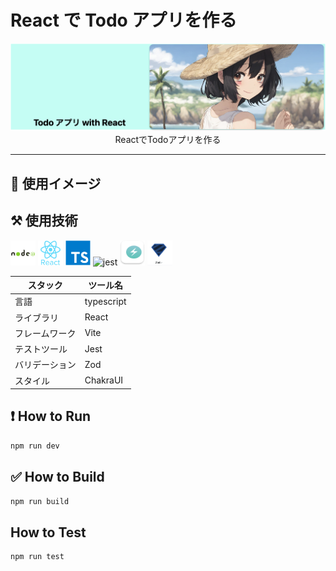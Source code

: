 # React で Todo アプリを作る

<div><img src="./public/image.png" /></div>

<div align="center">ReactでTodoアプリを作る</div>

---

## 🎉 使用イメージ

## ⚒️ 使用技術

<img src="https://raw.githubusercontent.com/devicons/devicon/master/icons/nodejs/nodejs-original-wordmark.svg" alt="nodejs" width="40" height="40"/>
<img src="https://raw.githubusercontent.com/devicons/devicon/master/icons/react/react-original-wordmark.svg" alt="react" width="40" height="40"/>
<img src="https://raw.githubusercontent.com/devicons/devicon/master/icons/typescript/typescript-original.svg" alt="typescript" width="40" height="40"/>
<img src="https://www.vectorlogo.zone/logos/jestjsio/jestjsio-icon.svg" alt="jest" width="40" height="40"/>
<img src="./public/chakraui.png" width="40" height="40">
<img src="./public/zod.png" width="40" height="40">

| スタック       | ツール名   |
| -------------- | ---------- |
| 言語           | typescript |
| ライブラリ     | React      |
| フレームワーク | Vite       |
| テストツール   | Jest       |
| バリデーション | Zod        |
| スタイル       | ChakraUI   |

## ❗️ How to Run

```bash
npm run dev
```

## ✅ How to Build

```bash
npm run build
```

## How to Test

```bash
npm run test
```
